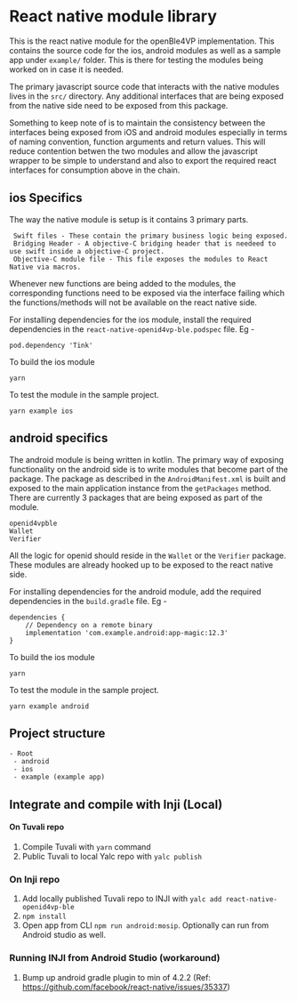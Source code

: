 # React native module library
This is the react native module for the openBle4VP implementation. This contains the source code for the ios, android modules as well as a sample app under `example/` folder. This is there for testing the modules being worked on in case it is needed.

The primary javascript source code that interacts with the native modules lives in the `src/` directory.
Any additional interfaces that are being exposed from the native side need to be exposed from this package.

Something to keep note of is to maintain the consistency between the interfaces being exposed from iOS and android modules especially in terms of naming convention, function arguments and return values. This will reduce contention betwen the two modules and allow the javascript wrapper to be simple to understand and also to export the required react interfaces for consumption above in the chain.

## ios Specifics
The way the native module is setup is it contains 3 primary parts.
```
 Swift files - These contain the primary business logic being exposed.
 Bridging Header - A objective-C bridging header that is needeed to use swift inside a objective-C project.
 Objective-C module file - This file exposes the modules to React Native via macros.
```
Whenever new functions are being added to the modules, the corresponding functions need to be exposed via the interface failing which the functions/methods will not be available on the react native side.

For installing dependencies for the ios module, install the required dependencies in the `react-native-openid4vp-ble.podspec` file.
Eg - 
```
pod.dependency 'Tink'
```

To build the ios module
```
yarn
```

To test the module in the sample project.
```
yarn example ios
```

## android specifics
The android module is being written in kotlin. The primary way of exposing functionality on the android side is to write modules that become part of the package. The package as described in the `AndroidManifest.xml` is built and exposed to the main application instance from the `getPackages` method. 
There are currently 3 packages that are being exposed as part of the module.
```
openid4vpble
Wallet
Verifier
```
All the logic for openid should reside in the `Wallet` or the `Verifier` package. These modules are already hooked up to be exposed to the react native side.

For installing dependencies for the android module, add the required dependencies in the `build.gradle` file.
Eg - 
```
dependencies {
    // Dependency on a remote binary
    implementation 'com.example.android:app-magic:12.3'
}
```

To build the ios module
```
yarn
```

To test the module in the sample project.
```
yarn example android
```

## Project structure
```
- Root
 - android
 - ios
 - example (example app)
```

## Integrate and compile with Inji (Local)
#### On Tuvali repo
1. Compile Tuvali with `yarn` command
2. Public Tuvali to local Yalc repo with `yalc publish`

### On Inji repo
1. Add locally published Tuvali repo to INJI with `yalc add react-native-openid4vp-ble`
2. `npm install`
3. Open app from CLI `npm run android:mosip`. Optionally can run from Android studio as well.

### Running INJI from Android Studio (workaround)
1. Bump up android gradle plugin to min of 4.2.2 (Ref: https://github.com/facebook/react-native/issues/35337)

